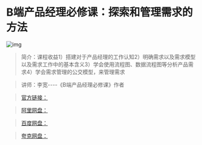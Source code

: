 # B端产品经理必修课：探索和管理需求的方法

![img]()

> 简介：课程收益1）搭建对于产品经理的工作认知2）明确需求以及需求模型以及需求工作中的基本含义3）学会使用流程图、数据流程图等分析产品需求4）学会需求管理的公交模型，来管理需求

> 讲师：李宽----《B端产品经理必修课》作者

> [官方链接：]()

> [阿里网盘：]()

> [百度网盘：]()

> [夸克网盘：]()

